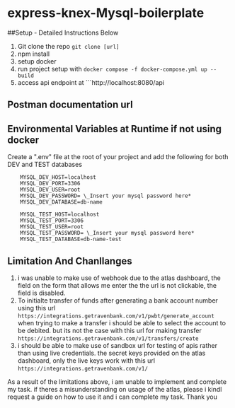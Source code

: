# express-knex-Mysql-boilerplate

##Setup - Detailed Instructions Below

1. Git clone the repo ```git clone [url]```
2. npm install
3. setup docker
4. run project setup with ```docker compose -f docker-compose.yml up --build```
5. access api endpoint at ```http://localhost:8080/api

## Postman documentation url



## Environmental Variables at Runtime if not using docker

Create a ".env" file at the root of your project and add the following for both DEV and TEST databases

```
    MYSQL_DEV_HOST=localhost
    MYSQL_DEV_PORT=3306
    MYSQL_DEV_USER=root
    MYSQL_DEV_PASSWORD= \_Insert your mysql password here*
    MYSQL_DEV_DATABASE=db-name
```

```
    MYSQL_TEST_HOST=localhost
    MYSQL_TEST_PORT=3306
    MYSQL_TEST_USER=root
    MYSQL_TEST_PASSWORD= \_Insert your mysql password here*
    MYSQL_TEST_DATABASE=db-name-test
```

## Limitation And Chanllanges

1. i was unable to make use of webhook due to the atlas dashboard, the field on the form that allows me enter the the url is not clickable, the field is disabled.
2. To initialte transfer of funds after generating a bank account number using this url ```https://integrations.getravenbank.com/v1/pwbt/generate_account``` when trying to make a transfer i should be able to select the account to be debited. but its not the case with this url for making transfer ```https://integrations.getravenbank.com/v1/transfers/create```
3. i should be able to make use of sandbox url for testing of apis rather than using live credentials. the secret keys provided on the atlas dashboard, only the live keys work with this url ```https://integrations.getravenbank.com/v1/```

As a result of the limitations above, i am unable to implement and complete my task. if theres a misunderstanding on usage of the atlas, please i kindl request a guide on how to use it and i can complete my task. Thank you
